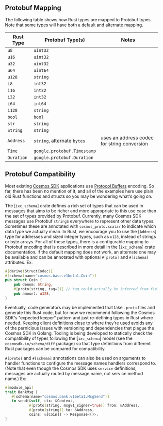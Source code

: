 ## Protobuf Mapping

The following table shows how Rust types are mapped to Protobuf types. Note that some
types will have both a default and alternate mapping.

| Rust Type | Protobuf Type(s)            | Notes                                       |
|-----------|-----------------------------|---------------------------------------------|
| `u8`      | `uint32`                    |                                             |
| `u16`     | `uint32`                    |                                             |
| `u32`     | `uint32`                    |                                             |
| `u64`     | `uint64`                    |                                             |
| `u128`    | `string`                    |                                             |
| `i8`      | `int32`                     |                                             |
| `i16`     | `int32`                     |                                             |
| `i32`     | `int32`                     |                                             |
| `i64`     | `int64`                     |                                             |
| `i128`    | `string`                    |                                             |
| `bool`    | `bool`                      |                                             |
| `str`     | `string`                    |                                             |
| `String`  | `string`                    |                                             |
| `Address` | `string`, alternate `bytes` | uses an address codec for string conversion |
| `Time`    | `google.protobuf.Timestamp` |                                             |
| `Duration`| `google.protobuf.Duration`  |                                             |

## Protobuf Compatibility

Most existing [Cosmos SDK](https://github.com/cosmos/cosmos-sdk) applications use [Protocol Buffers](https://protobuf.dev) encoding.
So far, there has been no mention of it, and all of the examples here use plain old Rust
functions and structs so you may be wondering what's going on.

The [`ixc_schema`] crate defines a rich set of types that can be used in messages that aims to be
richer and more appropriate to this use case than the set of types provided by Protobuf.
Currently, many Cosmos SDK messages use Protobuf `string`s everywhere to represent other data
types.
Sometimes these are annotated with `cosmos_proto.scalar` to indicate which data type we actually mean.
In Rust, we encourage you to use the [`Address`] type for addresses and sized integer types, such as
`u128`, instead of strings or byte arrays.
For all of these types, there is a configurable mapping to Protobuf encoding that is described in more detail
in the [`ixc_schema`] crate documentation.
If the default mapping does not work, an alternate one may be available and can be annotated with optional
`#[proto]` and `#[schema]` attributes.
Ex:

```rust
#[derive(StructCodec)]
#[schema(name="cosmos.base.v1beta1.Coin")]
pub struct Coin {
    pub denom: String,
    #[proto(string, tag=2)] // tag could actually be inferred from field order, but shown for demonstration
    pub amount: u128,
}
```

Eventually, code generators may be implemented that take `.proto` files and generate this Rust code,
but for now we recommend following the Cosmos SDK's "expected keeper" pattern and just re-defining
types in Rust where needed.
Keeping client definitions close to where they're used avoids any of the pernicious issues
with versioning and dependencies that plague the Cosmos SDK in Golang.
Tooling is being developed to statically check the compatibility of types following the [`ixc_schema`] model
(see the `cosmosdk.io/schema/diff` package) so that type definitions from different Rust packages can be
compared for compatibility.

`#[proto]` and `#[schema]` annotations can also be used on arguments to handler functions
to configure the message names handlers correspond to.
(Note that even though the Cosmos SDK uses `service` definitions,
messages are actually routed by message name, not service method name.)
Ex:
```rust
#[module_api]
trait BankMsg {
   #[schema(name="cosmos.bank.v1beta1.MsgSend")]
   fn send(&self, ctx: &Context, 
           #[proto(string, msgv1_signer=true)] from: &Address,
           #[proto(string)] to: &Address,
           coins: &[Coin]) -> Response<()>;
}
```
